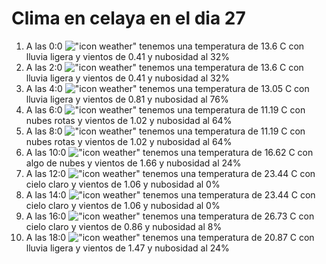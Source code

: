 # Clima en celaya en el dia 27

1. A las 0:0 !["icon weather"](http://openweathermap.org/img/w/10n.png) tenemos una temperatura de 13.6 C con lluvia ligera y  vientos de 0.41 y nubosidad al 32%
1. A las 2:0 !["icon weather"](http://openweathermap.org/img/w/10n.png) tenemos una temperatura de 13.6 C con lluvia ligera y  vientos de 0.41 y nubosidad al 32%
1. A las 4:0 !["icon weather"](http://openweathermap.org/img/w/10n.png) tenemos una temperatura de 13.05 C con lluvia ligera y  vientos de 0.81 y nubosidad al 76%
1. A las 6:0 !["icon weather"](http://openweathermap.org/img/w/04n.png) tenemos una temperatura de 11.19 C con nubes rotas y  vientos de 1.02 y nubosidad al 64%
1. A las 8:0 !["icon weather"](http://openweathermap.org/img/w/04d.png) tenemos una temperatura de 11.19 C con nubes rotas y  vientos de 1.02 y nubosidad al 64%
1. A las 10:0 !["icon weather"](http://openweathermap.org/img/w/02d.png) tenemos una temperatura de 16.62 C con algo de nubes y  vientos de 1.66 y nubosidad al 24%
1. A las 12:0 !["icon weather"](http://openweathermap.org/img/w/01d.png) tenemos una temperatura de 23.44 C con cielo claro y  vientos de 1.06 y nubosidad al 0%
1. A las 14:0 !["icon weather"](http://openweathermap.org/img/w/01d.png) tenemos una temperatura de 23.44 C con cielo claro y  vientos de 1.06 y nubosidad al 0%
1. A las 16:0 !["icon weather"](http://openweathermap.org/img/w/02d.png) tenemos una temperatura de 26.73 C con cielo claro y  vientos de 0.86 y nubosidad al 8%
1. A las 18:0 !["icon weather"](http://openweathermap.org/img/w/10d.png) tenemos una temperatura de 20.87 C con lluvia ligera y  vientos de 1.47 y nubosidad al 24%
